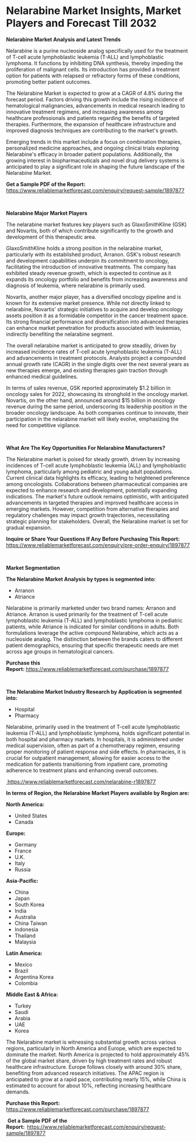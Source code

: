 <p><h1>Nelarabine Market Insights, Market Players and Forecast Till 2032</h1></p><p><strong>Nelarabine Market Analysis and Latest Trends</strong></p>
<p><p>Nelarabine is a purine nucleoside analog specifically used for the treatment of T-cell acute lymphoblastic leukemia (T-ALL) and lymphoblastic lymphoma. It functions by inhibiting DNA synthesis, thereby impeding the proliferation of malignant cells. Its introduction has provided a treatment option for patients with relapsed or refractory forms of these conditions, promoting better patient outcomes.</p><p>The Nelarabine Market is expected to grow at a CAGR of 4.8% during the forecast period. Factors driving this growth include the rising incidence of hematological malignancies, advancements in medical research leading to innovative treatment regimens, and increasing awareness among healthcare professionals and patients regarding the benefits of targeted therapies. Furthermore, the expansion of healthcare infrastructure and improved diagnosis techniques are contributing to the market's growth.</p><p>Emerging trends in this market include a focus on combination therapies, personalized medicine approaches, and ongoing clinical trials exploring Nelarabine's efficacy in broader patient populations. Additionally, the growing interest in biopharmaceuticals and novel drug delivery systems is anticipated to play a significant role in shaping the future landscape of the Nelarabine Market.</p></p>
<p><strong>Get a Sample PDF of the Report:&nbsp;</strong> <a href="https://www.reliablemarketforecast.com/enquiry/request-sample/1897877?utm_campaign=3041&utm_medium=2&utm_source=Github&utm_content=ia&utm_term=19042025&utm_id=nelarabine">https://www.reliablemarketforecast.com/enquiry/request-sample/1897877</a></p>
<p>&nbsp;</p>
<p><strong>Nelarabine Major Market Players</strong></p>
<p><p>The nelarabine market features key players such as GlaxoSmithKline (GSK) and Novartis, both of which contribute significantly to the growth and development of this therapeutic area. </p><p>GlaxoSmithKline holds a strong position in the nelarabine market, particularly with its established product, Arranon. GSK's robust research and development capabilities underpin its commitment to oncology, facilitating the introduction of innovative treatments. The company has exhibited steady revenue growth, which is expected to continue as it expands its oncology portfolio and benefits from increasing awareness and diagnosis of leukemia, where nelarabine is primarily used.</p><p>Novartis, another major player, has a diversified oncology pipeline and is known for its extensive market presence. While not directly linked to nelarabine, Novartis' strategic initiatives to acquire and develop oncology assets position it as a formidable competitor in the cancer treatment space. Its strong financial performance and diversification into advanced therapies can enhance market penetration for products associated with leukemias, indirectly benefiting the nelarabine segment.</p><p>The overall nelarabine market is anticipated to grow steadily, driven by increased incidence rates of T-cell acute lymphoblastic leukemia (T-ALL) and advancements in treatment protocols. Analysts project a compounded annual growth rate (CAGR) in the single digits over the next several years as new therapies emerge, and existing therapies gain traction through enhanced medical guidelines.</p><p>In terms of sales revenue, GSK reported approximately $1.2 billion in oncology sales for 2022, showcasing its stronghold in the oncology market. Novartis, on the other hand, announced around $15 billion in oncology revenue during the same period, underscoring its leadership position in the broader oncology landscape. As both companies continue to innovate, their participation in the nelarabine market will likely evolve, emphasizing the need for competitive vigilance.</p></p>
<p>&nbsp;</p>
<p><strong>What Are The Key Opportunities For Nelarabine Manufacturers?</strong></p>
<p><p>The Nelarabine market is poised for steady growth, driven by increasing incidences of T-cell acute lymphoblastic leukemia (ALL) and lymphoblastic lymphoma, particularly among pediatric and young adult populations. Current clinical data highlights its efficacy, leading to heightened preference among oncologists. Collaborations between pharmaceutical companies are expected to enhance research and development, potentially expanding indications. The market's future outlook remains optimistic, with anticipated advancements in targeted therapies and improved healthcare access in emerging markets. However, competition from alternative therapies and regulatory challenges may impact growth trajectories, necessitating strategic planning for stakeholders. Overall, the Nelarabine market is set for gradual expansion.</p></p>
<p><strong>Inquire or Share Your Questions If Any Before Purchasing This Report:</strong> <a href="https://www.reliablemarketforecast.com/enquiry/pre-order-enquiry/1897877?utm_campaign=3041&utm_medium=2&utm_source=Github&utm_content=ia&utm_term=19042025&utm_id=nelarabine">https://www.reliablemarketforecast.com/enquiry/pre-order-enquiry/1897877</a></p>
<p>&nbsp;</p>
<p><strong>Market Segmentation</strong></p>
<p><strong>The Nelarabine Market Analysis by types is segmented into:</strong></p>
<p><ul><li>Arranon</li><li>Atriance</li></ul></p>
<p><p>Nelarabine is primarily marketed under two brand names: Arranon and Atriance. Arranon is used primarily for the treatment of T-cell acute lymphoblastic leukemia (T-ALL) and lymphoblastic lymphoma in pediatric patients, while Atriance is indicated for similar conditions in adults. Both formulations leverage the active compound Nelarabine, which acts as a nucleoside analog. The distinction between the brands caters to different patient demographics, ensuring that specific therapeutic needs are met across age groups in hematological cancers.</p></p>
<p><strong>Purchase this Report:&nbsp;</strong><a href="https://www.reliablemarketforecast.com/purchase/1897877?utm_campaign=3041&utm_medium=2&utm_source=Github&utm_content=ia&utm_term=19042025&utm_id=nelarabine">https://www.reliablemarketforecast.com/purchase/1897877</a></p>
<p>&nbsp;</p>
<p><strong>The Nelarabine Market Industry Research by Application is segmented into:</strong></p>
<p><ul><li>Hospital</li><li>Pharmacy</li></ul></p>
<p><p>Nelarabine, primarily used in the treatment of T-cell acute lymphoblastic leukemia (T-ALL) and lymphoblastic lymphoma, holds significant potential in both hospital and pharmacy markets. In hospitals, it is administered under medical supervision, often as part of a chemotherapy regimen, ensuring proper monitoring of patient response and side effects. In pharmacies, it is crucial for outpatient management, allowing for easier access to the medication for patients transitioning from inpatient care, promoting adherence to treatment plans and enhancing overall outcomes.</p></p>
<p><a href="https://www.reliablemarketforecast.com/nelarabine-r1897877?utm_campaign=3041&utm_medium=2&utm_source=Github&utm_content=ia&utm_term=19042025&utm_id=nelarabine">&nbsp;https://www.reliablemarketforecast.com/nelarabine-r1897877</a></p>
<p><strong>In terms of Region, the Nelarabine Market Players available by Region are:</strong></p>
<p>
    <p> <strong> North America: </strong>
        <ul>
            <li>United States</li>
            <li>Canada</li>
        </ul>
        </p> 
    <p> <strong> Europe: </strong>
        <ul>
            <li>Germany</li>
            <li>France</li>
            <li>U.K.</li>
            <li>Italy</li>
            <li>Russia</li>
        </ul>
        </p> 
    <p> <strong> Asia-Pacific: </strong>
        <ul>
            <li>China</li>
            <li>Japan</li>
            <li>South Korea</li>
            <li>India</li>
            <li>Australia</li>
            <li>China Taiwan</li>
            <li>Indonesia</li>
            <li>Thailand</li>
            <li>Malaysia</li>
        </ul>
        </p> 
    <p> <strong> Latin America: </strong>
        <ul>
            <li>Mexico</li>
            <li>Brazil</li>
            <li>Argentina Korea</li>
            <li>Colombia</li>
        </ul>
        </p> 
    <p> <strong> Middle East & Africa: </strong>
        <ul>
            <li>Turkey</li>
            <li>Saudi</li>
            <li>Arabia</li>
            <li>UAE</li>
            <li>Korea</li>
        </ul>
    </p>
    </p>
<p><p>The Nelarabine market is witnessing substantial growth across various regions, particularly in North America and Europe, which are expected to dominate the market. North America is projected to hold approximately 45% of the global market share, driven by high treatment rates and robust healthcare infrastructure. Europe follows closely with around 30% share, benefiting from advanced research initiatives. The APAC region is anticipated to grow at a rapid pace, contributing nearly 15%, while China is estimated to account for about 10%, reflecting increasing healthcare demands.</p></p>
<p><strong>Purchase this Report: </strong><a href="https://www.reliablemarketforecast.com/purchase/1897877?utm_campaign=3041&utm_medium=2&utm_source=Github&utm_content=ia&utm_term=19042025&utm_id=nelarabine">https://www.reliablemarketforecast.com/purchase/1897877</a></p>
<p>&nbsp;<strong>Get a Sample PDF of the Report:&nbsp;&nbsp;</strong><a href="https://www.reliablemarketforecast.com/enquiry/request-sample/1897877?utm_campaign=3041&utm_medium=2&utm_source=Github&utm_content=ia&utm_term=19042025&utm_id=nelarabine">https://www.reliablemarketforecast.com/enquiry/request-sample/1897877</a></p>
<p><strong></strong></p>
<p><p></p><p></p><p></p></p>